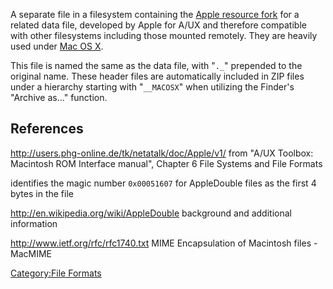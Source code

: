 A separate file in a filesystem containing the [Apple resource
fork](http://en.wikipedia.org/wiki/Resource_fork) for a related data
file, developed by Apple for A/UX and therefore compatible with other
filesystems including those mounted remotely. They are heavily used
under [Mac OS X](Mac_OS_X "wikilink").

This file is named the same as the data file, with "`._`" prepended to
the original name. These header files are automatically included in ZIP
files under a hierarchy starting with "`__MACOSX`" when utilizing the
Finder's "Archive as..." function.

## References

<http://users.phg-online.de/tk/netatalk/doc/Apple/v1/>
from "A/UX Toolbox: Macintosh ROM Interface manual", Chapter 6 File
Systems and File Formats

identifies the magic number `0x00051607` for AppleDouble files as the
first 4 bytes in the file

<!-- -->

<http://en.wikipedia.org/wiki/AppleDouble>
background and additional information

<!-- -->

<http://www.ietf.org/rfc/rfc1740.txt>
MIME Encapsulation of Macintosh files - MacMIME

[Category:File Formats](Category:File_Formats "wikilink")